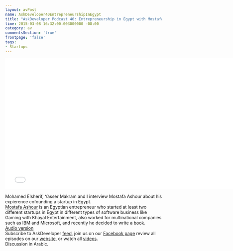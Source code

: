 ```yaml
---
layout: avPost
name: AskDeveloper40EntrepreneurshipInEgypt
title: "AskDeveloper Podcast 40: Entrepreneurship in Egypt with Mostafa Ashour"
time: 2015-03-08 16:32:00.003000000 -08:00
category: av
commentsSection: 'true'
frontpage: 'false'
tags: 
- Startups 
---
```


<iframe width="750" height="422" src="//www.youtube.com/embed/FmSclkL6xmg" frameborder="0" allowfullscreen></iframe>

Mohamed Elsherif, Yasser Makram and I interview Mostafa Ashour about his expierence cofounding a startup in Egypt.  
[Mostafa Ashour](http://www.mostafaashour.com/) is an Egyptian entrepreneur who started at least two different startups in Egypt in different types of software business like Gaming with Khayal Entertainment, also worked for multinational companies such as IBM and Microsoft, and recently he decided to write a [book](https://kotobi.com/shop/ar/%D8%A7%D9%84%D8%AA%D8%AC%D8%B1%D8%A8%D8%A9-%D8%A7%D9%84%D8%AE%D9%8A%D8%A7%D9%84%D9%8A%D8%A9).  
[Audio version](https://soundcloud.com/askdeveloper/ep40-entrepreneurship-in-egypt-with-mostafa-ashour)  
Subscribe to AskDeveloper [feed](http://feeds.feedburner.com/Askdeveloper), join us on our [Facebook page](https://www.facebook.com/askdeveloper) review all episodes on our [website](http://www.askdeveloper.com/), or watch all [videos](https://www.youtube.com/user/bashmohandes/).  
Discussion in Arabic.  
